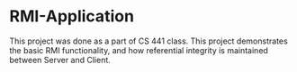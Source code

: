 RMI-Application
===============

This project was done as a part of CS 441 class. This project demonstrates the basic RMI functionality, and how referential integrity is maintained between Server and Client.
